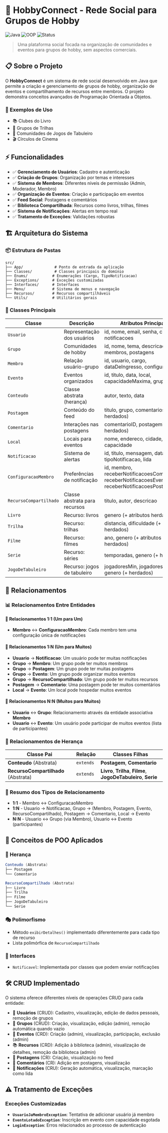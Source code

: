 # 🎯 HobbyConnect - Rede Social para Grupos de Hobby

![Java](https://img.shields.io/badge/Java-ED8B00?style=for-the-badge)
![OOP](https://img.shields.io/badge/OOP-Oriented-blue?style=for-the-badge)
![Status](https://img.shields.io/badge/Status-Development-yellow?style=for-the-badge)

> Uma plataforma social focada na organização de comunidades e eventos para grupos de hobby, sem aspectos comerciais.

## 📋 Sobre o Projeto

O **HobbyConnect** é um sistema de rede social desenvolvido em Java que permite a criação e gerenciamento de grupos de hobby, organização de eventos e compartilhamento de recursos entre membros. O projeto demonstra conceitos avançados de Programação Orientada a Objetos.

### 🎯 Exemplos de Uso

- 📚 Clubes do Livro
- 🥾 Grupos de Trilhas
- 🎲 Comunidades de Jogos de Tabuleiro
- 🎬 Círculos de Cinema

## ⚡ Funcionalidades

- ✅ **Gerenciamento de Usuários**: Cadastro e autenticação
- ✅ **Criação de Grupos**: Organização por temas e interesses
- ✅ **Sistema de Membros**: Diferentes níveis de permissão (Admin, Moderador, Membro)
- ✅ **Organização de Eventos**: Criação e participação em eventos
- ✅ **Feed Social**: Postagens e comentários
- ✅ **Biblioteca Compartilhada**: Recursos como livros, trilhas, filmes
- ✅ **Sistema de Notificações**: Alertas em tempo real
- ✅ **Tratamento de Exceções**: Validações robustas

## 🏗️ Arquitetura do Sistema

### 📦 Estrutura de Pastas

```
src/
├── App/              # Ponto de entrada da aplicação
├── Classes/          # Classes principais do domínio
├── Enums/           # Enumerações (Cargo, TipoNotificacao)
├── Exceptions/      # Exceções customizadas
├── Interfaces/      # Interfaces
├── Menu/            # Sistema de menus e navegação
├── Recursos/        # Recursos compartilháveis
└── Utils/           # Utilitários gerais
```

### 🎯 Classes Principais

| Classe                 | Descrição                     | Atributos Principais                                                                                 |
| ---------------------- | ----------------------------- | ---------------------------------------------------------------------------------------------------- |
| `Usuario`              | Representação dos usuários    | id, nome, email, senha, cidade, notificacoes                                                         |
| `Grupo`                | Comunidades de hobby          | id, nome, tema, descricao, membros, postagens                                                        |
| `Membro`               | Relação usuário-grupo         | id, usuario, cargo, dataDeIngresso, configuracao                                                     |
| `Evento`               | Eventos organizados           | id, titulo, data, local, capacidadeMaxima, grupo                                                     |
| `Conteudo`             | Classe abstrata (herança)     | autor, texto, data                                                                                   |
| `Postagem`             | Conteúdo do feed              | titulo, grupo, comentarios (+ herdados)                                                              |
| `Comentario`           | Interações nas postagens      | comentarioID, postagemID (+ herdados)                                                                |
| `Local`                | Locais para eventos           | nome, endereco, cidade, capacidade                                                                   |
| `Notificacao`          | Sistema de alertas            | id, titulo, mensagem, dataHora, tipoNotificacao, lida                                                |
| `ConfiguracaoMembro`   | Preferências de notificação   | id, membro, receberNotificacoesComentarios, receberNotificacoesEventos, receberNotificacoesPostagens |
| `RecursoCompartilhado` | Classe abstrata para recursos | titulo, autor, descricao                                                                             |
| `Livro`                | Recurso: livros               | genero (+ atributos herdados)                                                                        |
| `Trilha`               | Recurso: trilhas              | distancia, dificuldade (+ herdados)                                                                  |
| `Filme`                | Recurso: filmes               | ano, genero (+ atributos herdados)                                                                   |
| `Serie`                | Recurso: séries               | temporadas, genero (+ herdados)                                                                      |
| `JogoDeTabuleiro`      | Recurso: jogos de tabuleiro   | jogadoresMin, jogadoresMax, genero (+ herdados)                                                      |

## 🔗 Relacionamentos

### 📊 Relacionamentos Entre Entidades

#### 🔗 Relacionamentos 1:1 (Um para Um)

- **Membro** ↔ **ConfiguracaoMembro**: Cada membro tem uma configuração única de notificações

#### 🔗 Relacionamentos 1:N (Um para Muitos)

- **Usuario** → **Notificacao**: Um usuário pode ter muitas notificações
- **Grupo** → **Membro**: Um grupo pode ter muitos membros
- **Grupo** → **Postagem**: Um grupo pode ter muitas postagens
- **Grupo** → **Evento**: Um grupo pode organizar muitos eventos
- **Grupo** → **RecursoCompartilhado**: Um grupo pode ter muitos recursos
- **Postagem** → **Comentario**: Uma postagem pode ter muitos comentários
- **Local** → **Evento**: Um local pode hospedar muitos eventos

#### 🔗 Relacionamentos N:N (Muitos para Muitos)

- **Usuario** ↔ **Grupo**: Relacionamento através da entidade associativa **Membro**
- **Usuario** ↔ **Evento**: Um usuário pode participar de muitos eventos (lista de participantes)

### 🔗 Relacionamentos de Herança

| Classe Pai                          | Relação   | Classes Filhas                                                   |
| ----------------------------------- | --------- | ---------------------------------------------------------------- |
| **Conteudo** (Abstrata)             | `extends` | **Postagem**, **Comentario**                                     |
| **RecursoCompartilhado** (Abstrata) | `extends` | **Livro**, **Trilha**, **Filme**, **JogoDeTabuleiro**, **Serie** |

### 🔗 Resumo dos Tipos de Relacionamento

- **1:1** - Membro ↔ ConfiguracaoMembro
- **1:N** - Usuario → Notificacao, Grupo → (Membro, Postagem, Evento, RecursoCompartilhado), Postagem → Comentario, Local → Evento
- **N:N** - Usuario ↔ Grupo (via Membro), Usuario ↔ Evento (participantes)

## 🧬 Conceitos de POO Aplicados

### 🔄 Herança

```java
Conteudo (Abstrata)
├── Postagem
└── Comentario

RecursoCompartilhado (Abstrata)
├── Livro
├── Trilha
├── Filme
├── JogoDeTabuleiro
└── Serie
```

### 🎭 Polimorfismo

- Método `exibirDetalhes()` implementado diferentemente para cada tipo de recurso
- Lista polimórfica de `RecursoCompartilhado`

### 🤝 Interfaces

- `Notificavel`: Implementada por classes que podem enviar notificações

## 🛠️ CRUD Implementado

O sistema oferece diferentes níveis de operações CRUD para cada entidade:

- 👤 **Usuários** (CRUD): Cadastro, visualização, edição de dados pessoais, remoção de grupos
- 👥 **Grupos** (CRUD): Criação, visualização, edição (admin), remoção automática quando vazio
- 📅 **Eventos** (CRD): Criação (admin), visualização, participação, exclusão (admin)
- 📚 **Recursos** (CRD): Adição à biblioteca (admin), visualização de detalhes, remoção da biblioteca (admin)
- 📝 **Postagens** (CR): Criação, visualização no feed
- 💬 **Comentários** (CR): Adição em postagens, visualização
- 🔔 **Notificações** (CRU): Geração automática, visualização, marcação como lida

## ⚠️ Tratamento de Exceções

### Exceções Customizadas

- **`UsuarioJaMembroException`**: Tentativa de adicionar usuário já membro
- **`EventoLotadoException`**: Inscrição em evento com capacidade esgotada
- **`LoginException`**: Erros relacionados ao processo de autenticação
